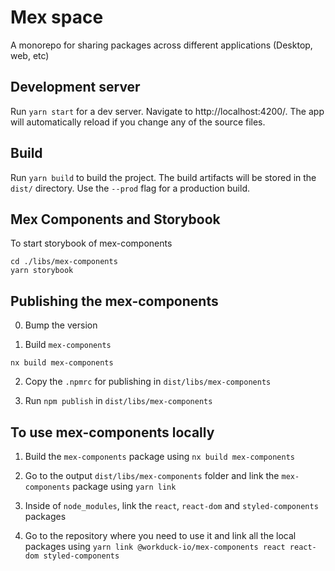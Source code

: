 # Mex space

A monorepo for sharing packages across different applications (Desktop, web, etc)

## Development server

Run `yarn start` for a dev server. Navigate to http://localhost:4200/. The app will automatically reload if you change any of the source files.

## Build

Run `yarn build` to build the project. The build artifacts will be stored in the `dist/` directory. Use the `--prod` flag for a production build.

## Mex Components and Storybook

To start storybook of mex-components

```
cd ./libs/mex-components
yarn storybook
```

## Publishing the mex-components

0. Bump the version

1. Build `mex-components`

```
nx build mex-components
```

2. Copy the `.npmrc` for publishing in `dist/libs/mex-components`

3. Run `npm publish` in `dist/libs/mex-components`

## To use mex-components locally

1. Build the `mex-components` package using `nx build mex-components`

2. Go to the output `dist/libs/mex-components` folder and link the `mex-components` package using `yarn link`

3. Inside of `node_modules`, link the `react`, `react-dom` and `styled-components` packages

4. Go to the repository where you need to use it and link all the local packages using `yarn link @workduck-io/mex-components react react-dom styled-components`
